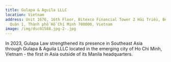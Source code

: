 ```yaml
---
title: Gulapa & Aguila LLLC
location: Vietnam
address: Unit 1676, 16th Floor, Bitexco Financial Tower 2 Hải Triều, Bến Nghé,
  Quận 1, Thành phố Hồ Chí Minh 700000, Vietnam
image: /img/dsc01588.jpg-2-.jpg
---
```

In 2023, Gulapa Law strengthened its presence in Southeast Asia through Gulapa & Aguila LLLC located in the emerging city of Ho Chi Minh, Vietnam - the first in Asia outside of its Manila headquarters.